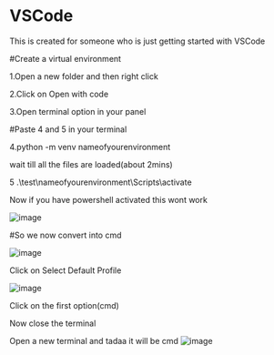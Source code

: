 
# VSCode
This is created for someone who is just getting started with VSCode

#Create a virtual environment

1.Open a new folder and then right click

2.Click on Open with code

3.Open terminal option in your panel

#Paste 4 and 5 in your terminal

4.python -m venv nameofyourenvironment

wait till all the files are loaded(about 2mins)

5      .\test\nameofyourenvironment\Scripts\activate

Now if you have powershell activated this wont work

![image](https://github.com/Sanyuktaspeaks1/VSCode/assets/146638872/2384d7da-fa71-411f-8fe0-70a08c1eaa12)

#So we now convert into cmd

![image](https://github.com/Sanyuktaspeaks1/VSCode/assets/146638872/a1101d75-a30f-4087-90ae-ba8222737af5)

Click on Select Default Profile

![image](https://github.com/Sanyuktaspeaks1/VSCode/assets/146638872/231aa8e5-735a-4d26-8d8c-a97689b7e03a)

Click on the first option(cmd)

Now close the terminal

Open a new terminal and tadaa it will be cmd
![image](https://github.com/Sanyuktaspeaks1/VSCode/assets/146638872/31bc16b7-a4a3-49cc-a001-c1177dffdb42)




